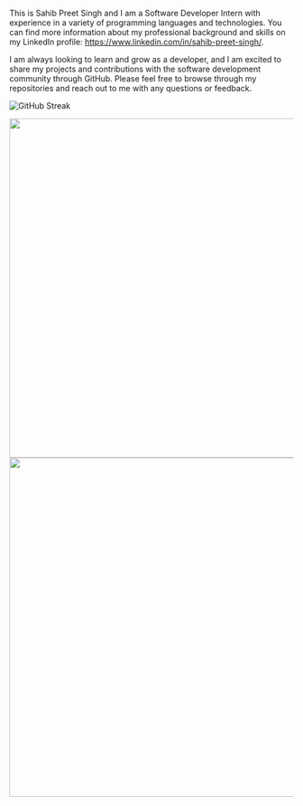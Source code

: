 This is Sahib Preet Singh and I am a Software Developer Intern with experience in a variety of programming languages and technologies. You can find more information about my professional background and skills on my LinkedIn profile: https://www.linkedin.com/in/sahib-preet-singh/.

I am always looking to learn and grow as a developer, and I am excited to share my projects and contributions with the software development community through GitHub. Please feel free to browse through my repositories and reach out to me with any questions or feedback.


![GitHub Streak](https://github-readme-streak-stats.herokuapp.com/?user=sahib61003)


<p align="center">
  <img src="https://github-readme-stats.vercel.app/api?username=Sahib61003&theme=default&show_icons=true&include_all_commits=true&count_private=true" width="600px"> <img src="https://github-readme-stats.vercel.app/api/top-langs/?username=Sahib61003&theme=default&layout=compact&langs_count=8&card_width=500&count_private=true" width="600px"> 
